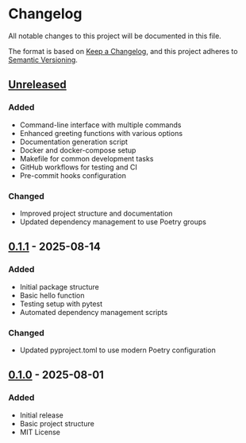# Changelog

All notable changes to this project will be documented in this file.

The format is based on [Keep a Changelog](https://keepachangelog.com/en/1.0.0/), and this project adheres to [Semantic Versioning](https://semver.org/spec/v2.0.0.html).

## [Unreleased]

### Added

- Command-line interface with multiple commands
- Enhanced greeting functions with various options
- Documentation generation script
- Docker and docker-compose setup
- Makefile for common development tasks
- GitHub workflows for testing and CI
- Pre-commit hooks configuration

### Changed

- Improved project structure and documentation
- Updated dependency management to use Poetry groups

## [0.1.1] - 2025-08-14

### Added

- Initial package structure
- Basic hello function
- Testing setup with pytest
- Automated dependency management scripts

### Changed

- Updated pyproject.toml to use modern Poetry configuration

## [0.1.0] - 2025-08-01

### Added

- Initial release
- Basic project structure
- MIT License

[0.1.0]: https://github.com/DiogoRibeiro7/my_python_package/releases/tag/v0.1.0
[0.1.1]: https://github.com/DiogoRibeiro7/my_python_package/compare/v0.1.0...v0.1.1
[unreleased]: https://github.com/DiogoRibeiro7/my_python_package/compare/v0.1.1...HEAD
